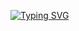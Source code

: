 <a href="https://git.io/typing-svg"><img src="https://readme-typing-svg.herokuapp.com?font=Jersey+10&size=32&duration=4994&pause=800&color=8CAEA0&center=true&vCenter=true&width=435&lines=Hi!+I'm+Hanna.;Welcome+to+my+GitHub+profile." alt="Typing SVG" /></a>

